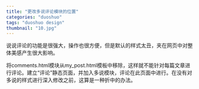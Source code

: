 ```yaml
---
title: "更改多说评论模块的位置"
categories: "duoshuo"
tags: "duoshuo design"
thumbnail: "10.jpg"
---
```


说说评论的功能是很强大，操作也很方便，但是默认的样式太丑，夹在网页中对整体美感产生很大影响。
<!--more-->
将comments.html模块从my_post.html模板中移除，这样就不能针对每篇文章进行评论。建立“评论”静态页面，并加入多说模块，评论在此页面中进行。在没有对多说的样式进行深入修改之前，这算是一种折中的办法。
